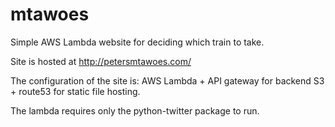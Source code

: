 # mtawoes
Simple AWS Lambda website for deciding which train to take. 

Site is hosted at http://petersmtawoes.com/

The configuration of the site is: 
AWS Lambda + API gateway for backend
S3 + route53 for static file hosting. 

The lambda requires only the python-twitter package to run. 
